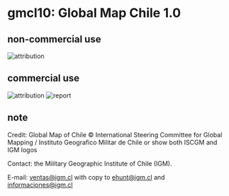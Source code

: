 # gmcl10: Global Map Chile 1.0
## non-commercial use
![attribution](https://globalmaps.github.io/globalmaps/attribution.png)
## commercial use
![attribution](https://globalmaps.github.io/globalmaps/attribution.png)  ![report](https://globalmaps.github.io/globalmaps/report.png)

## note
Credit: Global Map of Chile © International Steering Committee for Global Mapping / Instituto Geografico Militar de Chile or show both ISCGM and IGM logos

Contact: the Military Geographic Institute of Chile (IGM).

E-mail: ventas@igm.cl with copy to ehunt@igm.cl and informaciones@igm.cl
